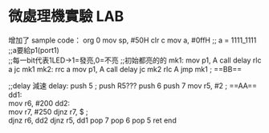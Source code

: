 # 微處理機實驗 LAB
增加了 sample code：
org   0
      mov  sp, #50H
      clr    c
      mov   a, #0ffH   ;; a = 1111_1111 
 ;;a要給p1(port1)      
 ;;每一bit代表1LED->1=發亮,0=不亮
 ;;初始都亮的的
mk1:
      mov   p1, A
      call    delay
      rlc     a
      jc     mk1
mk2:
      rrc     a
      mov    p1, A
      call    delay
	  jc     mk2
      rlc     A
      jmp   mk1 ; ==BB==
      
      
 ;;delay 減速
delay:
      push  5  ; push R5???
      push  6
      push  7
      mov   r5, #2  ; ==AA==
dd1:      
	  mov   r6, #200
dd2:     
	  mov   r7, #250
      djnz   r7, $ ;     
      djnz   r6, dd2
      djnz   r5, dd1
      pop   7
      pop   6
      pop   5
      ret
        end


